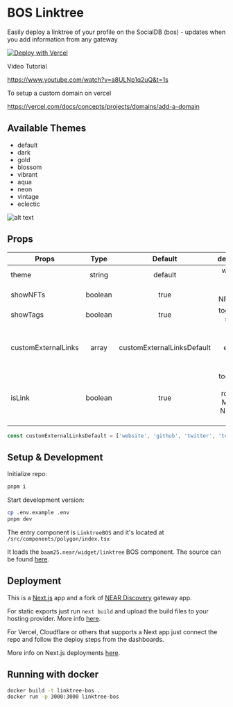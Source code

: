 # BOS Linktree

Easily deploy a linktree of your profile on the SocialDB (bos) - updates when you add information from any gateway

[![Deploy with Vercel](https://vercel.com/button)](https://vercel.com/new/clone?repository-url=https%3A%2F%2Fgithub.com%2FM-Rb3%2Flinktree-bos&build-command=pnpm%20run%20build&env=NEXT_PUBLIC_NETWORK_ID,NEXT_PUBLIC_HOSTNAME,NEXT_PUBLIC_ACCOUNT_ID,NEXT_PUBLIC_THEME&envDescription=mainnet-near.org-themecanbeanything&envLink=https%3A%2F%2Fgithub.com%2FM-Rb3%2Flinktree-bos%2Fblob%2Fmain%2F.env.example)

Video Tutorial

https://www.youtube.com/watch?v=a8ULNp1q2uQ&t=1s

To setup a custom domain on vercel

https://vercel.com/docs/concepts/projects/domains/add-a-domain

## Available Themes

- default
- dark
- gold
- blossom
- vibrant
- aqua
- neon
- vintage
- eclectic

![alt text](preview.gif)

## Props

| Props               |  Type   |          Default           |                     description                     |
| ------------------- | :-----: | :------------------------: | :-------------------------------------------------: |
| theme               | string  |          default           |                    webpage theme                    |
| showNFTs            | boolean |            true            |                 toggle NFTs slider                  |
| showTags            | boolean |            true            |                 toggle tags section                 |
| customExternalLinks |  array  | customExternalLinksDefault |        select profile external links to show        |
| isLink              | boolean |            true            | toggle NFT card routing to Mintbase NFT detail page |

```javascript
const customExternalLinksDefault = ['website', 'github', 'twitter', 'telegram'];
```

## Setup & Development

Initialize repo:

```bash
pnpm i
```

Start development version:

```bash
cp .env.example .env
pnpm dev
```

The entry component is `LinktreeBOS` and it's located at
`/src/components/polygon/index.tsx`

It loads the `baam25.near/widget/linktree` BOS component. The source can be found [here](https://near.org/near/baam25.near/widget/linktree).

## Deployment

This is a [Next.js](https://github.com/vercel/next.js/) app and a fork of [NEAR Discovery](https://github.com/near/near-discovery) gateway app.

For static exports just run `next build` and upload the build files to your hosting provider. More info [here](https://nextjs.org/docs/pages/building-your-application/deploying/static-exports).

For Vercel, Cloudflare or others that supports a Next app just connect the repo and follow the deploy steps from the dashboards.

More info on Next.js deployments [here](https://nextjs.org/docs/pages/building-your-application/deploying/static-exports).

## Running with docker

```bash
docker build -t linktree-bos .
docker run -p 3000:3000 linktree-bos
```
